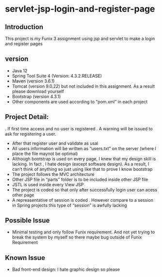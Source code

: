 # servlet-jsp-login-and-register-page
 
## Introduction 

This project is my Funix 3 assignment using jsp and servlet to make a login and register pages

## version
-	Java 12
-	Spring Tool Suite 4 (Version: 4.3.2.RELEASE) 
-	Maven (version 3.6.1)
-	Tomcat (version 9.0.22) but not included in this assignment. As a result please download yourself 
-	Bootstrap (version 4.3.1)
- Other components are used according to “pom.xml” in each project

## Project Detail:

. If first time access and no user is registered . A warning will be issued to ask for registering a user.
-	After that register user and validate as usal 
-	All users information will be written as “users.txt” on the server (where I place the file maynot be optimal)
-	Although bootstrap is used on every page, I knew that my design skill is lacking. In fact , I hate design (except software design). As a result, I can’t think of anything so just using like that to prove I know bootstrap 
-	The project follows the MVC architecture 
-	Other JSP file in “parts” folder is to be included inside other JSP file 
-	JSTL is used inside every View JSP
-	The project is coded so that only after successfully login user can acess other page 
-	A repreasentative of session is coded . However compare to a session in Spring projects this type of “session” is awfully lacking

## Possible Issue
-	Minimal testing and only follow Funix requirement. And not yet trying to break the system by myself so there maybe bug outside of Funix Requirement

## Known Issue
-	Bad front-end design: I hate graphic design so please 
